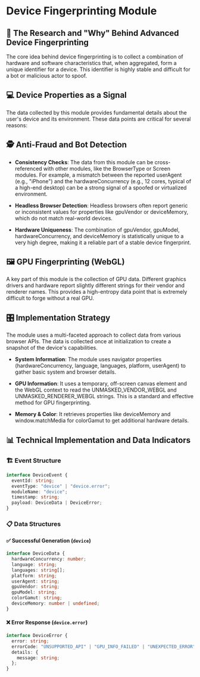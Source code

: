 # Device Fingerprinting Module

## 🔬 The Research and "Why" Behind Advanced Device Fingerprinting

The core idea behind device fingerprinting is to collect a combination of hardware and software characteristics that, when aggregated, form a unique identifier for a device. This identifier is highly stable and difficult for a bot or malicious actor to spoof.

## 💻 Device Properties as a Signal

The data collected by this module provides fundamental details about the user's device and its environment. These data points are critical for several reasons:

## 🕵️ Anti-Fraud and Bot Detection

- **Consistency Checks**: The data from this module can be cross-referenced with other modules, like the BrowserType or Screen modules. For example, a mismatch between the reported userAgent (e.g., "iPhone") and the hardwareConcurrency (e.g., 12 cores, typical of a high-end desktop) can be a strong signal of a spoofed or virtualized environment.

- **Headless Browser Detection**: Headless browsers often report generic or inconsistent values for properties like gpuVendor or deviceMemory, which do not match real-world devices.

- **Hardware Uniqueness**: The combination of gpuVendor, gpuModel, hardwareConcurrency, and deviceMemory is statistically unique to a very high degree, making it a reliable part of a stable device fingerprint.

## 🖼️ GPU Fingerprinting (WebGL)

A key part of this module is the collection of GPU data. Different graphics drivers and hardware report slightly different strings for their vendor and renderer names. This provides a high-entropy data point that is extremely difficult to forge without a real GPU.

## 🎛️ Implementation Strategy

The module uses a multi-faceted approach to collect data from various browser APIs. The data is collected once at initialization to create a snapshot of the device's capabilities.

- **System Information**: The module uses navigator properties (hardwareConcurrency, language, languages, platform, userAgent) to gather basic system and browser details.

- **GPU Information**: It uses a temporary, off-screen canvas element and the WebGL context to read the UNMASKED_VENDOR_WEBGL and UNMASKED_RENDERER_WEBGL strings. This is a standard and effective method for GPU fingerprinting.

- **Memory & Color**: It retrieves properties like deviceMemory and window.matchMedia for colorGamut to get additional hardware details.

## 📊 Technical Implementation and Data Indicators

### 🏗️ Event Structure

```typescript
interface DeviceEvent {
  eventId: string;
  eventType: "device" | "device.error";
  moduleName: "device";
  timestamp: string;
  payload: DeviceData | DeviceError;
}
```

### 📋 Data Structures

#### ✅ Successful Generation (`device`)

```typescript
interface DeviceData {
  hardwareConcurrency: number;
  language: string;
  languages: string[];
  platform: string;
  userAgent: string;
  gpuVendor: string;
  gpuModel: string;
  colorGamut: string;
  deviceMemory: number | undefined;
}
```

#### ❌ Error Response (`device.error`)

```typescript
interface DeviceError {
  error: string;
  errorCode: "UNSUPPORTED_API" | "GPU_INFO_FAILED" | "UNEXPECTED_ERROR";
  details: {
    message: string;
  };
}
```

